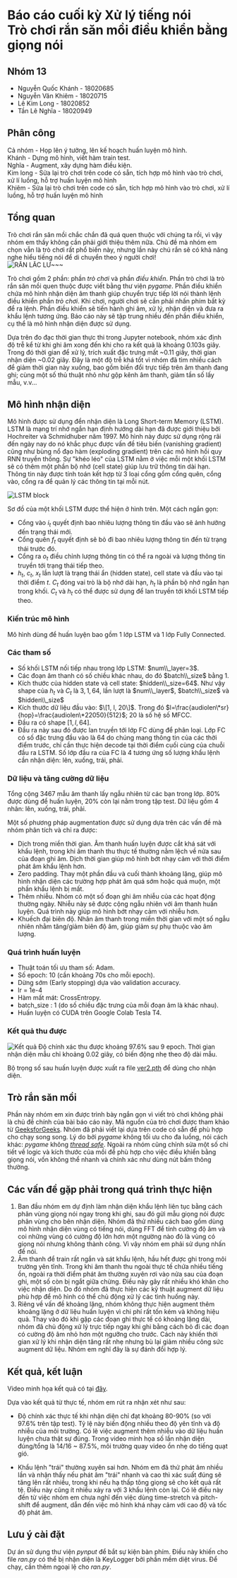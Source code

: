 # Báo cáo cuối kỳ Xử lý tiếng nói <br> **Trò chơi rắn săn mồi điều khiển bằng giọng nói**

## Nhóm 13
- Nguyễn Quốc Khánh - 18020685
- Nguyễn Văn Khiêm - 18020715
- Lê Kim Long - 18020852
- Tần Lê Nghĩa - 18020949

## Phân công


Cả nhóm - Họp lên ý tưởng, lên kế hoạch huấn luyện mô hình. </br>
Khánh - Dựng mô hình, viết hàm train test. </br>
Nghĩa - Augment, xây dựng hàm điều kiện. </br>
Kim long - Sửa lại trò chơi trên code có sẵn, tích hợp mô hình vào trò chơi, xử lí luồng, hỗ trợ huấn luyện mô hình</br>
Khiêm - Sửa lại trò chơi trên code có sẵn, tích hợp mô hình vào trò chơi, xử lí luồng, hỗ trợ huấn luyện mô hình</br>


## Tổng quan

Trò chơi rắn săn mồi chắc chắn đã quá quen thuộc với chúng ta rồi, vì vậy nhóm em thấy không cần phải giới thiệu thêm nữa. Chủ đề mà nhóm em chọn vẫn là trò chơi rất phổ biến này, nhưng lần này chú rắn sẽ có khả năng nghe hiểu tiếng nói để di chuyển theo ý người chơi! </br>
![RẮN LẮC LƯ~~~](rsc/7BID.gif)


Trò chơi gồm 2 phần: phần *trò chơi* và phần *điều khiển*. Phần trò chơi là trò rắn săn mồi quen thuộc được viết bằng thư viện *pygame*. Phần điều khiển chứa mô hình nhận diện âm thanh giúp chuyển trực tiếp lời nói thành lệnh điều khiển phần *trò chơi*. Khi chơi, người chơi sẽ cần phải nhấn phím bất kỳ để ra lệnh. Phần điều khiển sẽ tiến hành ghi âm, xử lý, nhận diện và đưa ra khẩu lệnh tương ứng. Báo cáo này sẽ tập trung nhiều đến phần điều khiển, cụ thể là mô hình nhận diện được sử dụng.

Dựa trên đo đạc thời gian thực thi trong Jupyter notebook, nhóm xác định độ trễ kể từ khi ghi âm xong đến khi cho ra kết quả là khoảng 0.103s giây. Trong đó thời gian để xử lý, trích xuất đặc trưng mất ~0.11 giây, thời gian nhận diện ~0.02 giây. Đây là một độ trễ khá tốt vì nhóm đã tìm nhiều cách để giảm thời gian này xuống, bao gồm biến đổi trực tiếp trên âm thanh đang ghi; cùng một số thủ thuật nhỏ như gộp kênh âm thanh, giảm tần số lấy mẫu,  v.v...

## Mô hình nhận diện

Mô hình được sử dụng đển nhận diện là Long Short-term Memory (LSTM). LSTM là mạng trí nhớ ngắn hạn định hướng dài hạn đã được giới thiệu bởi Hochreiter và Schmidhuber năm 1997. Mô hình này được sử dụng rộng rãi đến ngày nay do nó khắc phục được vấn đề tiêu biến (vanishing gradient) cũng như bùng nổ đạo hàm (exploding gradient) trên các mô hình hồi quy RNN truyền thống. Sự "khéo léo" của LSTM nằm ở việc mỗi một khối LSTM sẽ có thêm một phần bộ nhớ (cell state) giúp lưu trữ thông tin dài hạn. Thông tin này được tính toán kết hợp từ 3 loại cổng gồm cổng quên, cổng vào, cổng ra để quản lý các thông tin tại mỗi nút.

![LSTM block](rsc/lstm.webp)

Sơ đồ của một khối LSTM được thể hiện ở hình trên. Một cách ngắn gọn:

* Cổng vào $i_t$ quyết định bao nhiêu lượng thông tin đầu vào sẽ ảnh hưởng đến trạng thái mới.
* Cổng quên $f_t$ quyết định sẽ bỏ đi bao nhiêu lượng thông tin đến từ trạng thái trước đó.
* Cổng ra $o_t$ điều chỉnh lượng thông tin có thể ra ngoài và lượng thông tin truyền tới trạng thái tiếp theo.
* $h_t$, $c_t$, $x_t$ lần lượt là trạng thái ẩn (hidden state), cell state và đầu vào tại thời điểm $t$. $C_t$ đóng vai trò là bộ nhớ dài hạn, $h_t$ là phần bộ nhớ ngắn hạn trong khối. $C_t$ và $h_t$ có thể được sử dụng để lan truyền tới khối LSTM tiếp theo.

### Kiến trúc mô hình

Mô hình dùng để huấn luyện bao gồm 1 lớp LSTM và 1 lớp Fully Connected.

### Các tham số

* Số khối LSTM nối tiếp nhau trong lớp LSTM: $num\\_layer=3$.
* Các đoạn âm thanh có số chiều khác nhau, do đó $batch\\_size$ bằng $1$.
* Kích thước của hidden state và cell state: $hidden\\_size=64$. Như vậy shape của $h_t$ và $C_t$ là $3,1,64$, lần lượt là $num\\_layer$, $batch\\_size$ và $hidden\\_size$
* Kích thước dữ liệu đầu vào: $\[1, l, 20\]$. Trong đó $l=\frac{audiolen\*sr}{hop}=\frac{audiolen\*22050}{512}$; $20$ là số hệ số MFCC.
* Đầu ra có shape $[1, l, 64]$.
* Đầu ra này sau đó được lan truyền tới lớp FC dùng để phân loại. Lớp FC có số đặc trưng đầu vào là 64 do chúng mang thông tin của các thời điểm trước, chỉ cần thực hiện decode tại thời điểm cuối cùng của chuỗi đầu ra LSTM. Số lớp đầu ra của FC là 4 tương ứng số lượng khẩu lệnh cần nhận diện: lên, xuống, trái, phải.

### Dữ liệu và tăng cường dữ liệu

Tổng cộng 3467 mẫu âm thanh lấy ngẫu nhiên từ các bạn trong lớp. 80% được dùng để huấn luyện, 20% còn lại nằm trong tập test. Dữ liệu gồm 4 nhãn: lên, xuống, trái, phải.

Một số phương pháp augmentation được sử dụng dựa trên các vấn đề mà nhóm phân tích và chỉ ra được:

* Dịch trong miền thời gian. Âm thanh huấn luyện được cắt khá sát với khẩu lệnh, trong khi âm thanh thu thực tế thường nằm lệch về nửa sau của đoạn ghi âm. Dịch thời gian giúp mô hình bớt nhạy cảm với thời điểm phát âm khẩu lệnh hơn.
* Zero padding. Thay một phần đầu và cuối thành khoảng lặng, giúp mô hình nhận diện các trường hợp phát âm quá sớm hoặc quá muộn, một phần khẩu lệnh bị mất.
* Thêm nhiễu. Nhóm có một số đoạn ghi âm nhiễu của các họat động thường ngày. Nhiễu này sẽ được cộng ngẫu nhiên với âm thanh huấn luyện. Quá trình này giúp mô hình bớt nhạy cảm với nhiễu hơn.
* Khuếch đại biên độ. Nhân âm thanh trong miền thời gian với một số ngẫu nhiên nhằm tăng/giảm biên độ âm, giúp giảm sự phụ thuộc vào âm lượng.

### Quá trình huấn luyện

* Thuật toán tối ưu tham số: Adam.
* Số epoch: 10 (cần khoảng 70s cho mỗi epoch).
* Dừng sớm (Early stopping) dựa vào validation accuracy.
* lr = 1e-4
* Hàm mất mát: CrossEntropy.
* batch_size : 1 (do số chiều đặc trưng của mỗi đoạn âm là khác nhau).
* Huấn luyện có CUDA trên Google Colab Tesla T4.

### Kết quả thu được

![Kết quả](rsc/report_ver3.jpg)
Độ chính xác thu được khoảng 97.6% sau 9 epoch. Thời gian nhận diện mẫu chỉ khoảng 0.02 giây, có biến động nhẹ theo độ dài mẫu.

Bộ trọng số sau huấn luyện được xuất ra file [ver2.pth](ver2.pth) để dùng cho nhận diện.

## Trò rắn săn mồi

Phần này nhóm em xin được trình bày ngắn gọn vì viết trò chơi không phải là chủ đề chính của bài báo cáo này. Mã nguồn của trò chơi được tham khảo từ [GeeksforGeeks](https://www.geeksforgeeks.org/snake-game-in-python-using-pygame-module/). Nhóm đã phải viết lại dựa trên code có sẵn để phù hợp cho chạy song song. Lý do bởi *pygame* không tối ưu cho đa luồng, nói cách khác: *pygame* không [*thread safe*](https://en.wikipedia.org/wiki/Thread_safety). Ngoài ra nhóm cũng chỉnh sửa một số chi tiết về logic và kích thước của mồi để phù hợp cho việc điều khiển bằng giọng nói, vốn không thể nhanh và chính xác như dùng nút bấm thông thường.

## Các vấn đề gặp phải trong quá trình thực hiện

1. Ban đầu nhóm em dự định làm nhận diện khẩu lệnh liên tục bằng cách phân vùng giọng nói ngay trong khi ghi, sau đó gửi mẫu giọng nói được phân vùng cho bên nhận diện. Nhóm đã thử nhiều cách bao gồm dùng mô hình nhận diện vùng có tiếng nói, dùng FFT để tính cường độ âm và coi những vùng có cường độ lớn hơn một ngường nào đó là vùng có giọng nói nhưng không thành công. Vì vậy nhóm em phải sử dụng nhấn để nói.
1. Âm thanh để train rất ngắn và sát khẩu lệnh, hầu hết được ghi trong môi trường yên tĩnh. Trong khi âm thanh thu ngoài thực tế chứa nhiều tiếng ồn, ngoài ra thời điểm phát âm thường xuyên rơi vào nửa sau của đoạn ghi, một số còn bị ngắt giữa chừng. Điều này gây rất nhiều khó khăn cho việc nhận diện. Do đó nhóm đã thực hiện các kỹ thuật augment dữ liệu phù hợp để mô hình có thể chủ động xử lý các tình huống này.
1. Riêng về vấn đề khoảng lặng, nhóm không thực hiện augment thêm khoảng lặng ở dữ liệu huấn luyện vì chi phí rất tốn kém và không hiệu quả. Thay vào đó khi gặp các đoạn ghi thực tế có khoảng lặng dài, nhóm đã chủ động xử lý trực tiếp ngay khi ghi bằng cách bỏ đi các đoạn có cường độ âm nhỏ hơn một ngưỡng cho trước. Cách này khiến thời gian xử lý khi nhận diện tăng rất nhẹ nhưng bù lại giảm nhiều công sức augment dữ liệu. Nhóm em nghĩ đây là sự đánh đổi hợp lý.

## Kết quả, kết luận

Video minh họa kết quả có tại [đây](https://youtu.be/3x6s9VgrCcg).

Dựa vào kết quả từ thực tế, nhóm em rút ra nhận xét như sau:

* Độ chính xác thực tế khi nhận diện chỉ đạt khoảng 80-90% (so với 97.6% trên tập test). Tỷ lệ này biến động nhiều theo độ yên tĩnh và độ nhiễu của môi trường. Có lẽ việc augment thêm nhiễu vào dữ liệu huấn luyện chưa thật sự đúng. Trong video minh họa số lần nhận diện đúng/tổng là 14/16 ~ 87.5%, môi trường quay video ồn nhẹ do tiếng quạt gió.

* Khẩu lệnh "trái" thường xuyên sai hơn. Nhóm em đã thử phát âm nhiều lần và nhận thấy nếu phát âm "trái" nhanh và cao thì xác suất đúng sẽ tăng lên rất nhiều, trong khi nếu hạ thấp tông giọng sẽ cho kết quả rất tệ. Điều này cũng ít nhiều xảy ra với 3 khẩu lệnh còn lại. Có lẽ điều này đến từ việc nhóm em chưa nghĩ đến việc dùng time-stretch và pitch-shift để augment, dẫn đến việc mô hình khá nhạy cảm với cao độ và tốc độ phát âm.

## Lưu ý cài đặt

Dự án sử dụng thư viện *pynput* để bắt sự kiện bàn phím. Điều này khiến cho file *ran.py* có thể bị nhận diện là KeyLogger bởi phần mềm diệt virus. Để chạy, cần thêm ngoại lệ cho *ran.py*.
